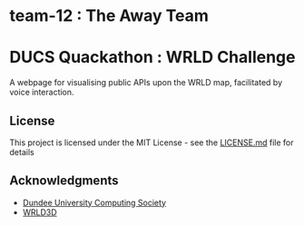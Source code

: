 # team-12 : The Away Team
# DUCS Quackathon : WRLD Challenge

A webpage for visualising public APIs upon the WRLD map, facilitated by voice interaction.

## License

This project is licensed under the MIT License - see the [LICENSE.md](LICENSE.md) file for details

## Acknowledgments

* [Dundee University Computing Society](https://www.facebook.com/groups/DundeeComputingSociety/)
* [WRLD3D](https://www.wrld3d.com/)
